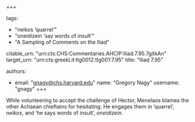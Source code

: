 +++

tags:
- "neikos ‘quarrel’"
- "oneidizein ‘say words of insult’"
- "A Sampling of Comments on the Iliad"

citable_urn: "urn:cts:CHS:Commentaries.AHCIP:Iliad.7.95.7gitkAn"
target_urn: "urn:cts:greekLit:tlg0012.tlg001:7.95"
title: "Iliad 7.95"

authors:
- email: "gnagy@chs.harvard.edu"
  name: "Gregory Nagy"
  username: "gnagy"
+++

<p>While volunteering to accept the challenge of Hector, Menelaos blames the other Achaean chieftains for hesitating. He engages them in ‘quarrel’, <em>neikos</em>, and ‘he says words of insult’, <em>oneidizein</em>.  </p>